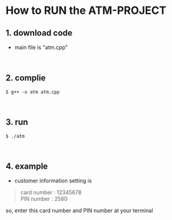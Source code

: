 # How to RUN the ATM-PROJECT

## 1. download code
- main file is "atm.cpp"

</br>

## 2. complie
`$ g++ -o atm atm.cpp`

</br>

## 3. run
`$ ./atm`

</br>

## 4. example
- customer information setting is </br>
> card number : 12345678 </br>
> PIN number  : 2580 </br>


so, enter this card number and PIN number at your terminal
